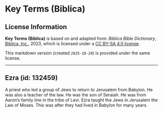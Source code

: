 # Key Terms (Biblica)

## License Information

**Key Terms (Biblica)** is based on and adapted from: _Biblica Bible Dictionary_, [Biblica, Inc.](https://www.biblica.com/), 2023, which is licensed under a [CC BY-SA 4.0 license](https://creativecommons.org/licenses/by-sa/4.0/legalcode.en).

This markdown version (created `2025-10-20`) is provided under the same license.



--------------------------------

## Ezra (id: 132459)

A priest who led a group of Jews to return to Jerusalem from Babylon. He was also a teacher of the law. He was the son of Seraiah. He was from Aaron’s family line in the tribe of Levi. Ezra taught the Jews in Jerusalem the Law of Moses. This was after they had lived in Babylon for many years.



